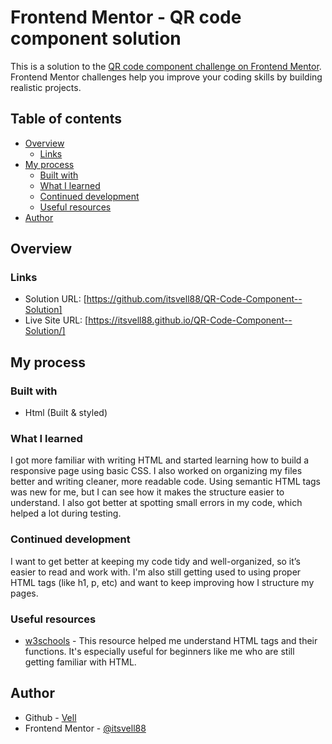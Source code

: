 # Frontend Mentor - QR code component solution

This is a solution to the [QR code component challenge on Frontend Mentor](https://www.frontendmentor.io/challenges/qr-code-component-iux_sIO_H). Frontend Mentor challenges help you improve your coding skills by building realistic projects.

## Table of contents

- [Overview](#overview)
  - [Links](#links)
- [My process](#my-process)
  - [Built with](#built-with)
  - [What I learned](#what-i-learned)
  - [Continued development](#continued-development)
  - [Useful resources](#useful-resources)
- [Author](#author)

## Overview

### Links

- Solution URL: [https://github.com/itsvell88/QR-Code-Component--Solution]
- Live Site URL: [https://itsvell88.github.io/QR-Code-Component--Solution/]

## My process

### Built with

- Html (Built & styled)

### What I learned

I got more familiar with writing HTML and started learning how to build a responsive page using basic CSS. I also worked on organizing my files better and writing cleaner, more readable code. Using semantic HTML tags was new for me, but I can see how it makes the structure easier to understand. I also got better at spotting small errors in my code, which helped a lot during testing.

### Continued development

I want to get better at keeping my code tidy and well-organized, so it’s easier to read and work with. I'm also still getting used to using proper HTML tags (like h1, p, etc) and want to keep improving how I structure my pages.

### Useful resources

- [w3schools](https://www.w3schools.com/html/default.asp) - This resource helped me understand HTML tags and their functions. It's especially useful for beginners like me who are still getting familiar with HTML.

## Author

- Github - [Vell](https://github.com/itsvell88)
- Frontend Mentor - [@itsvell88](https://www.frontendmentor.io/profile/itsvell88)
